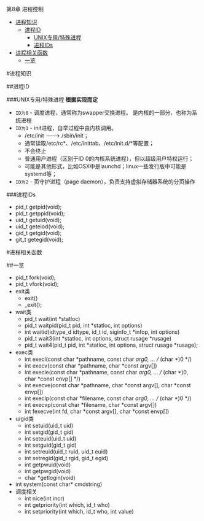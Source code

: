 第8章 进程控制
<!-- TOC depthFrom:1 depthTo:6 withLinks:1 updateOnSave:1 orderedList:0 -->

- [进程知识](#进程知识)
	- [进程ID](#进程id)
		- [UNIX专用/特殊进程](#unix专用特殊进程)
		- [进程IDs](#进程ids)
- [进程相关函数](#进程相关函数)
	- [一览](#一览)

<!-- /TOC -->

#进程知识

##进程ID

###UNIX专用/特殊进程
**根据实现而定**

* `ID为0` - 调度进程，通常称为swapper交换进程。 是内核的一部分，也称为系统进程
* `ID为1` - init进程，自举过程中由内核调用。
	* /etc/init ---> /sbin/init；
	* 通常读取/etc/rc*、/etc/inittab、/etc/init.d/*等配置；
	* 不会终止
	* 普通用户进程（区别于ID 0的内核系统进程），但以超级用户特权运行；
	* 可能是其他形式，比如OSX中是launchd；linux一些发行版中可能是systemd等；
* `ID为2` - 页守护进程（page daemon），负责支持虚拟存储器系统的分页操作

###进程IDs
* pid_t getpid(void);
* pid_t getppid(void);
* uid_t getuid(void);
* uid_t geteiod(void);
* gid_t getgid(void);
* git_t getegid(void);



#进程相关函数

##一览
* pid_t fork(void);
* pid_t vfork(void);
* exit类
	* exit()
	* _exit();
* wait类
	* pid_t wait(int *statloc)
	* pid_t waitpid(pid_t pid, int *statloc, int options)
	* int waitid(idtype_d idtype, id_t id, siginfo_t *infop, int options)
	* pid_t wait3(int *statloc, int options, struct rusage *rusage)
	* pid_t wait4(pid_t pid, int *statloc, int options, struct rusage *rusage);
* exec类
	* int execl(const char *pathname, const char *arg0, ... /* (char *)0 */)
	* int execv(const char *pathname, char *const argv[])
	* int execle(const char *pathname, const char *arg0, ... /* (char *)0, char *const envp[] */)
	* int execve(const char *pathname, char *const argv[], char *const envp[])
	* int execlp(const char *filename, const char *arg0, ... /* (char *)0 */)
	* int execvp(const char *filename, char *const argv[])
	* int fexecve(int fd, char *const argv[], char *const envp[])
* u/gid类
	* int setuid(uid_t uid)
	* int setgid(gid_t gid)
	* int seteuid(uid_t uid)
	* int setguid(gid_t gid)
	* int setreuid(uid_t ruid, uid_t euid)
	* int setregid(gid_t rgid, gid_t egid)
	* int getpwuid(void)
	* int getpwgid(void)
	* char *getlogin(void)
* int system(const char* cmdstring)
* 调度相关
	* int nice(int incr)
	* int getpriority(int which, id_t who)
	* int setpriority(int which, id_t who, int value)
